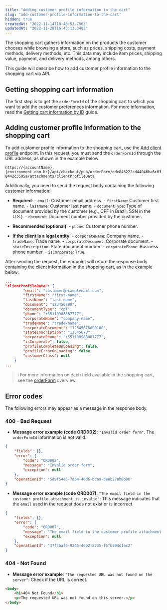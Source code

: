 ```yaml
---
title: "Adding customer profile information to the cart"
slug: "add-customer-profile-information-to-the-cart"
hidden: true
createdAt: "2022-11-14T18:48:53.756Z"
updatedAt: "2022-11-28T16:43:13.348Z"
---
```


The shopping cart gathers information on the products the customer chooses while browsing a store, such as prices, shipping costs, payment methods, delivery methods, etc. This data may include item prices, shipping value, payment, and delivery methods, among others.

This guide will describe how to add customer profile information to the shopping cart via API.

## Getting shopping cart information

The first step is to get the `orderFormId` of the shopping cart to which you want to add the customer preferences information. For more information, read the [Getting cart information by ID](https://developers.vtex.com/docs/guides/get-cart-information-by-id) guide.

## Adding customer profile information to the shopping cart

To add customer profile information to the shopping cart, use the [Add client profile](https://developers.vtex.com/vtex-rest-api/reference/addclientprofile) endpoint. In this request, you must send the `orderFormId` through the URL address, as shown in the example below:

`https://{accountName}.{environment.com.br}/api/checkout/pub/orderForm/ede846222cd44046ba6c638442c3505a/attachments/clientProfileData`

Additionally, you need to send the request body containing the following customer information:

- **Required**:
      - `email`: Customer email address.
      - `firstName`: Customer first name.
      - `lastName`: Customer last name.
      - `documentType`: Type of document provided by the customer (e.g., CPF in Brazil, SSN in the U.S.).
      - `document`: Document number provided by the customer.

- **Recommended (optional)**:
      - `phone`: Customer phone number.

- **If the client is a legal entity**:
      - `corporateName`: Company name.
      - `tradeName`: Trade name.
      - `corporateDocument`: Corporate document.
      - `stateInscription`: State document number.
      - `corporatePhone`: Business phone number.
      - `isCorporate`: `True`.

After sending the request, the endpoint will return the response body containing the client information in the shopping cart, as in the example below:

```json
...
"clientProfileData": {
        "email": "customer@examplemail.com",
        "firstName": "first-name",
        "lastName": "last-name",
        "document": "123456789",
        "documentType": "cpf",
        "phone": "+55110988887777",
        "corporateName": "company-name",
        "tradeName": "trade-name",
        "corporateDocument": "12345678000100",
        "stateInscription": "12345678",
        "corporatePhone": "+551100988887777",
        "isCorporate": false,
        "profileCompleteOnLoading": false,
        "profileErrorOnLoading": false,
        "customerClass": null
    }
...
```

> ℹ️️ For more information on each field available in the shopping cart, see the [orderForm](https://developers.vtex.com/docs/guides/orderform-fields) overview.

## Error codes

The following errors may appear as a message in the response body.

### 400 - Bad Request

- **Message error example (code ORD002)**: `"Invalid order form"`. The `orderFormId` information is not valid.

```json
{
    "fields": {},
    "error": {
        "code": "ORD002",
        "message": "Invalid order form",
        "exception": null
    },
    "operationId": "5d9f54e6-7db4-46d6-bca9-deeb278b8b98"
}
```

- **Message error example (code ORD007)**: `"The email field in the customer profile attachment is invalid"`: This message indicates that the `email` used in the request does not exist or is incorrect.

```json
{
    "fields": {},
    "error": {
        "code": "ORD007",
        "message": "The email field in the customer profile attachment is invalid",
        "exception": null
    },
    "operationId": "37fcbaf6-9245-46b2-8735-f5fb304d1ac2"
}
```

### 404 - Not Found

- **Message error example**: `"The requested URL was not found on the server"`: Check if the URL is correct.

```html
<body>
    <h1>404 Not Found</h1>
    <p>The requested URL was not found on this server.</p>
</body>
```